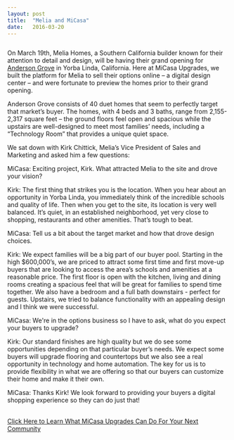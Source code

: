 ```yaml
---
layout: post
title:  "Melia and MiCasa"
date:   2016-03-20
---
```

<img src="{{ '/assets/img/elevation.jpg' | prepend: site.baseurl }}" alt=""> 

<p class="intro"><span class="dropcap">O</span>n March 19th, Melia Homes, a Southern California builder known for their attention to detail and design, will be having their grand opening for <a href="http://meliahomes.com/communities/anderson-grove">Anderson Grove</a> in Yorba Linda, California.  Here at MiCasa Upgrades, we built the platform for Melia to sell their options online – a digital design center – and were fortunate to preview the homes prior to their grand opening.</p>  
<p>
Anderson Grove consists of 40 duet homes that seem to perfectly target that market’s buyer.  The homes, with 4 beds and 3 baths, range from 2,155-2,317 square feet – the ground floors feel open and spacious while the upstairs are well-designed to meet most families’ needs, including a “Technology Room” that provides a unique quiet space.
</p>

<p>We sat down with Kirk Chittick, Melia’s Vice President of Sales and Marketing and asked him a few questions:</p>
<p>MiCasa:  Exciting project, Kirk.  What attracted Melia to the site and drove your vision?</p>

<p>Kirk:  The first thing that strikes you is the location.  When you hear about an opportunity in Yorba Linda, you immediately think of the incredible schools and quality of life.  Then when you get to the site, its location is very well balanced.  It’s quiet, in an established neighborhood, yet very close to shopping, restaurants and other amenities.  That’s tough to beat.</p>

<p>MiCasa:  Tell us a bit about the target market and how that drove design choices.</p>

<p>Kirk:  We expect families will be a big part of our buyer pool.  Starting in the high $600,000’s, we are priced to attract some first time and first move-up buyers that are looking to access the area’s schools and amenities at a reasonable price.  The first floor is open with the kitchen, living and dining rooms creating a spacious feel that will be great for families to spend time together.  We also have a bedroom and a full bath downstairs - perfect for guests.  Upstairs, we tried to balance functionality with an appealing design and I think we were successful.</p>

<p>MiCasa:  We're in the options business so I have to ask, what do you expect your buyers to upgrade?</p>

<p>Kirk:  Our standard finishes are high quality but we do see some opportunities depending on that particular buyer’s needs.  We expect some buyers will upgrade flooring and countertops but we also see a real opportunity in technology and home automation.  The key for us is to provide flexibility in what we are offering so that our buyers can customize their home and make it their own.
</p>

<p>MiCasa:  Thanks Kirk!  We look forward to providing your buyers a digital shopping experience so they can do just that!</p>
<br>
<a href="http://www.micasaupgrades.com/#/contact">Click Here to Learn What MiCasa Upgrades Can Do For Your Next Community</a> 
